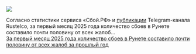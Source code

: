 <!--2025-01-29 14:03:38-->
<div class="yb">
  <div class="rss smaller1 habr"><img src="https://habrastorage.org/getpro/habr/upload_files/6b5/905/884/6b5905884734744386c86f7ca5815111.jpg" /><p>Согласно статистики сервиса «Сбой.РФ» и <a href="https://t.me/RusTelco/1168" rel="noopener noreferrer nofollow">публикации</a> Telegram-канала Rustelco, за&nbsp;первый месяц 2025&nbsp;года количество сбоев в&nbsp;Рунете составило почти половину от&nbsp;всех жалоб... <br><a class="light" href="https://habr.com/ru/news/877686/?utm_source=habrahabr&utm_medium=rss&utm_campaign=877686">За первый месяц 2025 года количество сбоев в Рунете составило почти половину от всех жалоб за прошлый год</a></div>
</div>
